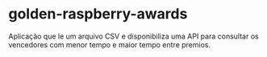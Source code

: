 # golden-raspberry-awards
Aplicação que le um arquivo CSV e disponibiliza uma API para consultar os vencedores com menor tempo e maior tempo entre premios.
